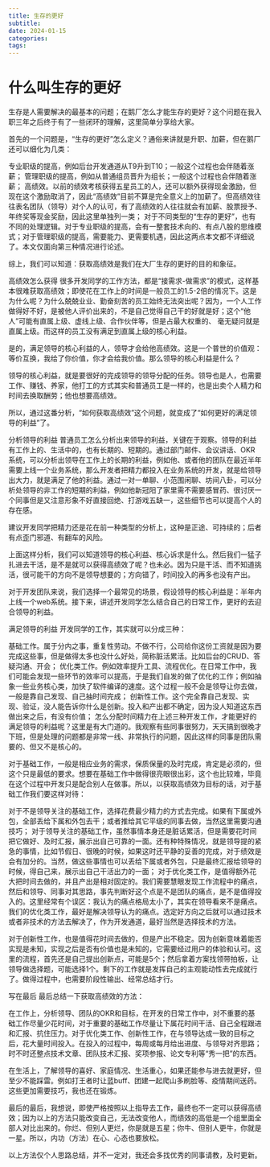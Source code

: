 ```yaml
---
title: 生存的更好
subtitle: 
date: 2024-01-15
categories: 
tags: 
---
```



# 什么叫生存的更好
生存是人需要解决的最基本的问题；在鹅厂怎么才能生存的更好？这个问题在我入职三年之后终于有了一些闭环的理解，这里简单分享给大家。

首先的一个问题是，“生存的更好”怎么定义？通俗来讲就是升职、加薪，但在鹅厂还可以细化为几类：

专业职级的提高，例如后台开发通道从T9升到T10；一般这个过程也会伴随着涨薪；
管理职级的提高，例如从普通组员晋升为组长；一般这个过程也会伴随着涨薪；
高绩效。以前的绩效考核获得五星员工的人，还可以额外获得现金激励，但现在这个激励取消了，因此“高绩效”目前不算是完全意义上的加薪了。但高绩效往往表名团队（领导）对个人的认可，有了高绩效的人往往就会有加薪、股票授予、年终奖等现金奖励，因此这里单独列一类；
对于不同类型的“生存的更好”，也有不同的处理逻辑。对于专业职级的提高，会有一整套技术向的、有点八股的思维模式；对于管理职级的提高，需要能力、更需要机遇，因此这两点本文都不详细说了。本文仅面向第三种情况进行论述。

综上，我们可以知道：获取高绩效是我们在大厂生存的更好的目的和象征。

高绩效怎么获得
很多开发同学的工作方法，都是“接需求-做需求”的模式，这样基本很难获取高绩效；即使花在工作上的时间是一般员工的1.5-2倍的情况下。这是为什么呢？为什么兢兢业业、勤奋刻苦的员工始终无法突出呢？因为，一个人工作做得好不好，是被他人评价出来的，不是自己觉得自己干的好就是好；这个“他人”可能有直属上级、虚线上级、合作伙伴等，但是占最大权重的、 毫无疑问就是直属上级。而这样的员工没有满足到直属上级的核心利益。

是的，满足领导的核心利益的人，领导才会给他高绩效。这是一个普世的价值观：等价互换，我给了你价值，你才会给我价值。那么领导的核心利益是什么？

领导的核心利益，就是要很好的完成领导的领导分配的任务。领导也是人，也需要工作、赚钱、养家，他打工的方式其实和普通员工是一样的，也是出卖个人精力和时间去换取酬劳；他也想要高绩效。

所以，通过这番分析，“如何获取高绩效”这个问题，就变成了“如何更好的满足领导的利益”了。

分析领导的利益
普通员工怎么分析出来领导的利益，关键在于观察。领导的利益有工作上的、生活中的，也有长期的、短期的。通过部门邮件、会议讲话、OKR系统，可以分析出领导在工作上的长期的利益，例如他、或者他的团队在最近半年需要上线一个业务系统，那么开发者把精力都投入在业务系统的开发，就是给领导出大力，就是满足了他的利益。通过一对一单聊、小范围闲聊、坊间八卦，可以分析处领导的非工作的短期的利益，例如他新冠阳了家里需不需要感冒药、很讨厌一个同事但是又注意形象不好直接回绝、打游戏五缺一，这些细节也可以提高个人的存在感。

建议开发同学把精力还是花在前一种类型的分析上，这种是正途、可持续的；后者有点歪门邪道、有翻车的风险。

上面这样分析，我们可以知道领导的核心利益、核心诉求是什么。然后我们一猛子扎进去干活，是不是就可以获得高绩效了呢？也未必。因为只是干活、而不知道挑活，很可能干的方向不是领导想要的；方向错了，时间投入的再多也没有产出。

对于开发团队来说，我们选择一个最常见的场景，假设领导的核心利益是：半年内上线一个web系统。接下来，讲述开发同学怎么结合自己的日常工作，更好的去迎合领导的利益。

满足领导的利益
开发同学的工作，其实就可以分成三种：

基础工作。属于分内之事，重复性劳动。不做不行，公司给你这份工资就是因为要完成这些事，但是做得太多也没什么好处，简称脏活累活。比如后台的CRUD、答疑沟通、开会；
优化类工作。例如效率提升工具、流程优化。在日常工作中，我们可能会发现一些环节的效率可以提高，于是我们自发的做了优化的工作；例如抽象一些业务核心类，加快了软件编译的速度。这个过程一般不会是领导让你去做，一般是靠自己发现、自己抽时间完成；
创新性工作。这个完全靠自己发现、实现、验证，没人能告诉你什么是创新。投入和产出都不确定，因为没人知道这东西做出来之后，有没有价值；
怎么分配时间精力在上述三种开发工作，才能更好的满足领导的利益呢？这里是有大门道的。我观察有些同事很努力，天天搞到很晚才下班，但是处理的问题都是非常一线、非常执行的问题，因此这样的同事是团队需要的、但又不是核心的。

对于基础工作，一般是相应业务的需求，保质保量的及时完成，肯定是必须的，但这个只是最低的要求。想要在基础工作中做得很亮眼很出彩，这个也比较难，毕竟在这个过程中开发只是配合别人在做事。所以，以获取高绩效为目标的话，对于基础工作我们要这样对待：

对于不是领导关注的基础工作，选择花费最少精力的方式去完成。如果有下属或外包，全部丢给下属和外包去干；或者推给其它平级的同事去做，当然这里需要沟通技巧；
对于领导关注的基础工作，虽然事情本身还是脏话累活，但是需要花时间把它做好、及时汇报，展示出自己可靠的一面。还有种特殊情况，就是领导提的紧急的事情，比如节假日、很晚的时候，如果这时还平静的妥善的完成，对于绩效是会有加分的。当然，做这些事情也可以丢给下属或者外包，只是最终汇报给领导的时候，得自己来，展示出自己干活出力的一面；
对于优化类工作，是值得额外花大把时间去做的，并且产出是相对固定的。我们需要慧眼发现工作流程中的痛点，然后和领导、同事对其思路，事先判断好这个点是不是团队的痛点，是不是值得投入的。这里经常有个误区：我认为的痛点格局太小了，其实在领导看来不是痛点。我们的优化类工作，最好是解决领导认为的痛点。选定好方向之后就可以通过技术或者非技术的方法去解决了，作为开发通道，最好当然是选择技术的方法。

对于创新性工作，也是值得花时间去做的，但是产出不稳定。因为创新意味着能否实现是未知，实现之后是否有价值也是未知的，它需要经过用户的体验和认可。这里的流程，首先还是自己提出创新点，可能是5个；然后拿着方案找领带拍板，让领导做选择题，可能选择1个。剩下的工作就是发挥自己的主观能动性去完成就行了。做得过程中，也需要阶段性输出、经常总结才行。

写在最后
最后总结一下获取高绩效的方法：

在工作上，分析领导、团队的OKR和目标，在开发的日常工作中，对不重要的基础工作尽量少花时间，对于重要的基础工作尽量让下属花时间干活、自己全程跟进和汇报、抗住压力。对于优化类工作、创新性工作，在与领导达成一致的目标之后，花大量时间投入。在投入的过程中，每周或每月给出进度、与领导对齐思路；时不时还整点技术文章、团队技术汇报、奖项参报、论文专利等“秀一把”的东西。

在生活上，了解领导的喜好、家庭情况、生活重心，如果还能参与进去就更好，但至少不能踩雷。例如打王者时让蓝buff、团建一起爬山多刷脸等、疫情期间送药。这些更加需要技巧，我也还在锻炼。

最后的最后，我想说，即使严格按照以上指导去工作，最终也不一定可以获得高绩效；因为以上的方法只能改变自己，无法改变他人，而绩效的高低是一个组里面全部人对比出来的。你烂、但别人更烂，你是就是五星；你牛、但别人更牛，你就是一星。所以，内功（方法）在心、心态也要放松。

以上方法仅个人思路总结，并不一定对，我还会多找优秀的同事请教，及时更新。
